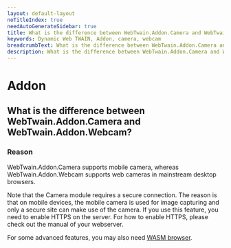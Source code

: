 ```yaml
---
layout: default-layout
noTitleIndex: true
needAutoGenerateSidebar: true
title: What is the difference between WebTwain.Addon.Camera and WebTwain.Addon.Webcam?
keywords: Dynamic Web TWAIN, Addon, camera, webcam
breadcrumbText: What is the difference between WebTwain.Addon.Camera and WebTwain.Addon.Webcam?
description: What is the difference between WebTwain.Addon.Camera and WebTwain.Addon.Webcam?
---
```


# Addon

## What is the difference between WebTwain.Addon.Camera and WebTwain.Addon.Webcam?

### Reason

WebTwain.Addon.Camera supports mobile camera, whereas WebTwain.Addon.Webcam supports web cameras in mainstream desktop browsers.

Note that the Camera module requires a secure connection. The reason is that on mobile devices, the mobile camera is used for image capturing and only a secure site can make use of the camera. If you use this feature, you need to enable HTTPS on the server. For how to enable HTTPS, please check out the manual of your webserver.

For some advanced features, you may also need <a href="https://www.dynamsoft.com/web-twain/docs/getstarted/platform.html?ver=latest#wasm-browsers" target="_blank">WASM browser</a>.
